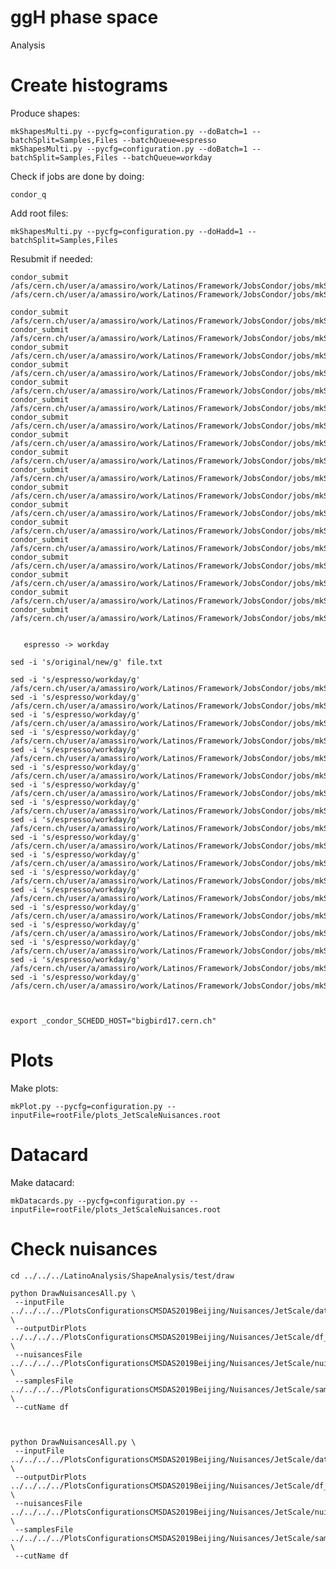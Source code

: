 ggH phase space
====

Analysis



Create histograms
====

Produce shapes:

    mkShapesMulti.py --pycfg=configuration.py --doBatch=1 --batchSplit=Samples,Files --batchQueue=espresso
    mkShapesMulti.py --pycfg=configuration.py --doBatch=1 --batchSplit=Samples,Files --batchQueue=workday 
    
    
Check if jobs are done by doing:

    condor_q
    
Add root files:

    mkShapesMulti.py --pycfg=configuration.py --doHadd=1 --batchSplit=Samples,Files
    

Resubmit if needed:

    condor_submit /afs/cern.ch/user/a/amassiro/work/Latinos/Framework/JobsCondor/jobs/mkShapes__NonPrompt/mkShapes__NonPrompt__ALL__DATA.19.jds
    /afs/cern.ch/user/a/amassiro/work/Latinos/Framework/JobsCondor/jobs/mkShapes__ggH/mkShapes__ggH__ALL__ggWW.0.sh

    condor_submit  /afs/cern.ch/user/a/amassiro/work/Latinos/Framework/JobsCondor/jobs/mkShapes__ggH/mkShapes__ggH__ALL__Vg.4.jds
    condor_submit  /afs/cern.ch/user/a/amassiro/work/Latinos/Framework/JobsCondor/jobs/mkShapes__ggH/mkShapes__ggH__ALL__Vg.6.jds
    condor_submit  /afs/cern.ch/user/a/amassiro/work/Latinos/Framework/JobsCondor/jobs/mkShapes__ggH/mkShapes__ggH__ALL__ggWW.0.jds
    condor_submit  /afs/cern.ch/user/a/amassiro/work/Latinos/Framework/JobsCondor/jobs/mkShapes__ggH/mkShapes__ggH__ALL__VgS.0.jds
    condor_submit  /afs/cern.ch/user/a/amassiro/work/Latinos/Framework/JobsCondor/jobs/mkShapes__ggH/mkShapes__ggH__ALL__VgS.2.jds
    condor_submit  /afs/cern.ch/user/a/amassiro/work/Latinos/Framework/JobsCondor/jobs/mkShapes__ggH/mkShapes__ggH__ALL__VgS.4.jds
    condor_submit  /afs/cern.ch/user/a/amassiro/work/Latinos/Framework/JobsCondor/jobs/mkShapes__ggH/mkShapes__ggH__ALL__VgS.8.jds
    condor_submit  /afs/cern.ch/user/a/amassiro/work/Latinos/Framework/JobsCondor/jobs/mkShapes__ggH/mkShapes__ggH__ALL__VgS.9.jds
    condor_submit  /afs/cern.ch/user/a/amassiro/work/Latinos/Framework/JobsCondor/jobs/mkShapes__ggH/mkShapes__ggH__ALL__VZ.0.jds
    condor_submit  /afs/cern.ch/user/a/amassiro/work/Latinos/Framework/JobsCondor/jobs/mkShapes__ggH/mkShapes__ggH__ALL__VZ.1.jds
    condor_submit  /afs/cern.ch/user/a/amassiro/work/Latinos/Framework/JobsCondor/jobs/mkShapes__ggH/mkShapes__ggH__ALL__VZ.3.jds
    condor_submit  /afs/cern.ch/user/a/amassiro/work/Latinos/Framework/JobsCondor/jobs/mkShapes__ggH/mkShapes__ggH__ALL__VZ.9.jds
    condor_submit  /afs/cern.ch/user/a/amassiro/work/Latinos/Framework/JobsCondor/jobs/mkShapes__ggH/mkShapes__ggH__ALL__VZ.11.jds
    condor_submit  /afs/cern.ch/user/a/amassiro/work/Latinos/Framework/JobsCondor/jobs/mkShapes__ggH/mkShapes__ggH__ALL__VZ.22.jds
    condor_submit  /afs/cern.ch/user/a/amassiro/work/Latinos/Framework/JobsCondor/jobs/mkShapes__ggH/mkShapes__ggH__ALL__VZ.23.jds
    condor_submit  /afs/cern.ch/user/a/amassiro/work/Latinos/Framework/JobsCondor/jobs/mkShapes__ggH/mkShapes__ggH__ALL__VZ.24.jds
    condor_submit  /afs/cern.ch/user/a/amassiro/work/Latinos/Framework/JobsCondor/jobs/mkShapes__ggH/mkShapes__ggH__ALL__VZ.26.jds
    condor_submit  /afs/cern.ch/user/a/amassiro/work/Latinos/Framework/JobsCondor/jobs/mkShapes__ggH/mkShapes__ggH__ALL__ggH_hww.jds
       
       
       espresso -> workday

    sed -i 's/original/new/g' file.txt

    sed -i 's/espresso/workday/g'    /afs/cern.ch/user/a/amassiro/work/Latinos/Framework/JobsCondor/jobs/mkShapes__ggH/mkShapes__ggH__ALL__Vg.4.jds
    sed -i 's/espresso/workday/g'    /afs/cern.ch/user/a/amassiro/work/Latinos/Framework/JobsCondor/jobs/mkShapes__ggH/mkShapes__ggH__ALL__Vg.6.jds
    sed -i 's/espresso/workday/g'    /afs/cern.ch/user/a/amassiro/work/Latinos/Framework/JobsCondor/jobs/mkShapes__ggH/mkShapes__ggH__ALL__ggWW.0.jds
    sed -i 's/espresso/workday/g'    /afs/cern.ch/user/a/amassiro/work/Latinos/Framework/JobsCondor/jobs/mkShapes__ggH/mkShapes__ggH__ALL__VgS.0.jds
    sed -i 's/espresso/workday/g'    /afs/cern.ch/user/a/amassiro/work/Latinos/Framework/JobsCondor/jobs/mkShapes__ggH/mkShapes__ggH__ALL__VgS.2.jds
    sed -i 's/espresso/workday/g'    /afs/cern.ch/user/a/amassiro/work/Latinos/Framework/JobsCondor/jobs/mkShapes__ggH/mkShapes__ggH__ALL__VgS.4.jds
    sed -i 's/espresso/workday/g'    /afs/cern.ch/user/a/amassiro/work/Latinos/Framework/JobsCondor/jobs/mkShapes__ggH/mkShapes__ggH__ALL__VgS.8.jds
    sed -i 's/espresso/workday/g'    /afs/cern.ch/user/a/amassiro/work/Latinos/Framework/JobsCondor/jobs/mkShapes__ggH/mkShapes__ggH__ALL__VgS.9.jds
    sed -i 's/espresso/workday/g'    /afs/cern.ch/user/a/amassiro/work/Latinos/Framework/JobsCondor/jobs/mkShapes__ggH/mkShapes__ggH__ALL__VZ.0.jds
    sed -i 's/espresso/workday/g'    /afs/cern.ch/user/a/amassiro/work/Latinos/Framework/JobsCondor/jobs/mkShapes__ggH/mkShapes__ggH__ALL__VZ.1.jds
    sed -i 's/espresso/workday/g'    /afs/cern.ch/user/a/amassiro/work/Latinos/Framework/JobsCondor/jobs/mkShapes__ggH/mkShapes__ggH__ALL__VZ.3.jds
    sed -i 's/espresso/workday/g'    /afs/cern.ch/user/a/amassiro/work/Latinos/Framework/JobsCondor/jobs/mkShapes__ggH/mkShapes__ggH__ALL__VZ.9.jds
    sed -i 's/espresso/workday/g'    /afs/cern.ch/user/a/amassiro/work/Latinos/Framework/JobsCondor/jobs/mkShapes__ggH/mkShapes__ggH__ALL__VZ.11.jds
    sed -i 's/espresso/workday/g'    /afs/cern.ch/user/a/amassiro/work/Latinos/Framework/JobsCondor/jobs/mkShapes__ggH/mkShapes__ggH__ALL__VZ.22.jds
    sed -i 's/espresso/workday/g'    /afs/cern.ch/user/a/amassiro/work/Latinos/Framework/JobsCondor/jobs/mkShapes__ggH/mkShapes__ggH__ALL__VZ.23.jds
    sed -i 's/espresso/workday/g'    /afs/cern.ch/user/a/amassiro/work/Latinos/Framework/JobsCondor/jobs/mkShapes__ggH/mkShapes__ggH__ALL__VZ.24.jds
    sed -i 's/espresso/workday/g'    /afs/cern.ch/user/a/amassiro/work/Latinos/Framework/JobsCondor/jobs/mkShapes__ggH/mkShapes__ggH__ALL__VZ.26.jds
    sed -i 's/espresso/workday/g'    /afs/cern.ch/user/a/amassiro/work/Latinos/Framework/JobsCondor/jobs/mkShapes__ggH/mkShapes__ggH__ALL__ggH_hww.jds
    
        
        
    export _condor_SCHEDD_HOST="bigbird17.cern.ch"
    
    
    
Plots
====

Make plots:


    mkPlot.py --pycfg=configuration.py --inputFile=rootFile/plots_JetScaleNuisances.root

    

Datacard
====

Make datacard:


    mkDatacards.py --pycfg=configuration.py --inputFile=rootFile/plots_JetScaleNuisances.root

    
Check nuisances
====

    cd ../../../LatinoAnalysis/ShapeAnalysis/test/draw

    python DrawNuisancesAll.py \
     --inputFile ../../../../PlotsConfigurationsCMSDAS2019Beijing/Nuisances/JetScale/datacards/df/ptll/shapes/histos_df.root  \
     --outputDirPlots ../../../../PlotsConfigurationsCMSDAS2019Beijing/Nuisances/JetScale/df_nuisance  \
     --nuisancesFile ../../../../PlotsConfigurationsCMSDAS2019Beijing/Nuisances/JetScale/nuisances.py  \
     --samplesFile   ../../../../PlotsConfigurationsCMSDAS2019Beijing/Nuisances/JetScale/samples.py \
     --cutName df
     
    
    
    python DrawNuisancesAll.py \
     --inputFile ../../../../PlotsConfigurationsCMSDAS2019Beijing/Nuisances/JetScale/datacards/df/njet/shapes/histos_df.root  \
     --outputDirPlots ../../../../PlotsConfigurationsCMSDAS2019Beijing/Nuisances/JetScale/df_nuisance_njet  \
     --nuisancesFile ../../../../PlotsConfigurationsCMSDAS2019Beijing/Nuisances/JetScale/nuisances.py  \
     --samplesFile   ../../../../PlotsConfigurationsCMSDAS2019Beijing/Nuisances/JetScale/samples.py \
     --cutName df
    